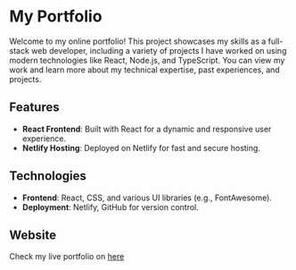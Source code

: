 # My Portfolio

Welcome to my online portfolio! This project showcases my skills as a full-stack web developer, including a variety of projects I have worked on using modern technologies like React, Node.js, and TypeScript. You can view my work and learn more about my technical expertise, past experiences, and projects.

## Features
- **React Frontend**: Built with React for a dynamic and responsive user experience.
- **Netlify Hosting**: Deployed on Netlify for fast and secure hosting.

## Technologies
- **Frontend**: React, CSS, and various UI libraries (e.g., FontAwesome).
- **Deployment**: Netlify, GitHub for version control.
 
## Website

Check my live portfolio on [here](https://diegorojo.live)